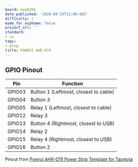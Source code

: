 ```yaml
---
board: esp8266
date_published: '2020-09-29T12:00:00Z'
difficulty: 1
made_for_esphome: false
project_url: ''
standard:
- us
tags:
- plug
title: POWRUI AHR-079
---
```


## GPIO Pinout

| Pin    | Function                              |
| ------ | ------------------------------------- |
| GPIO03 | Button 1 (Leftmost, closest to cable) |
| GPIO04 | Button 3                              |
| GPIO05 | Relay 1 (Leftmost, closest to cable)  |
| GPIO12 | Relay 3                               |
| GPIO13 | Button 4 (Rightmost, closest to USB)  |
| GPIO14 | Relay 2                               |
| GPIO15 | Relay 4 (Rightmost, closest to USB)   |
| GPIO16 | Button 2                              |
Pinout from [Powrui AHR-079 Power Strip Template for Tasmota](https://templates.blakadder.com/powrui_AHR-079.html)
